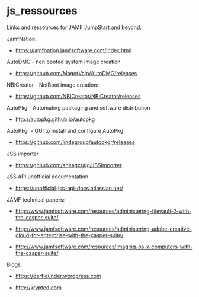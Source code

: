 # js_ressources



Links and ressources for JAMF JumpStart and beyond:

JamfNation:

- https://jamfnation.jamfsoftware.com/index.html


AutoDMG - non booted system image creation

- https://github.com/MagerValp/AutoDMG/releases

NBICreator - NetBoot image creation:

- https://github.com/NBICreator/NBICreator/releases

AutoPkg - Automating packaging and software distribution

- http://autopkg.github.io/autopkg

AutoPkgr - GUI to install and configure AutoPkg

- https://github.com/lindegroup/autopkgr/releases

JSS importer

- https://github.com/sheagcraig/JSSImporter

JSS API unofficial documentation

- https://unofficial-jss-api-docs.atlassian.net/


JAMF technical papers:

- http://www.jamfsoftware.com/resources/administering-filevault-2-with-the-casper-suite/

- http://www.jamfsoftware.com/resources/administering-adobe-creative-cloud-for-enterprise-with-the-casper-suite/

- http://www.jamfsoftware.com/resources/imaging-os-x-computers-with-the-casper-suite/


Blogs:

- https://derflounder.wordpress.com

- http://krypted.com


